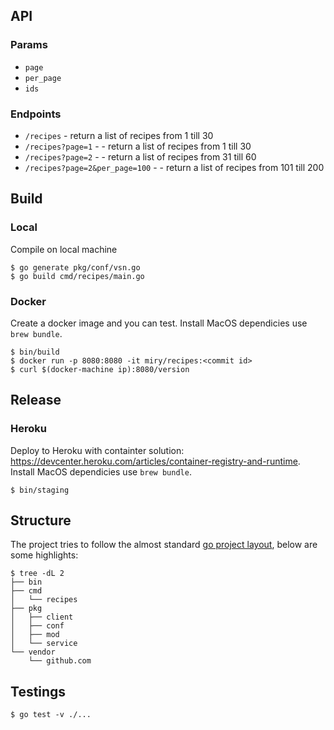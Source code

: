 ## API

### Params
- `page`
- `per_page`
- `ids`

### Endpoints

- `/recipes` - return a list of recipes from 1 till 30
- `/recipes?page=1` - - return a list of recipes from 1 till 30
- `/recipes?page=2` - - return a list of recipes from 31 till 60
- `/recipes?page=2&per_page=100` - - return a list of recipes from 101 till 200

## Build

### Local

Compile on local machine

```shell
$ go generate pkg/conf/vsn.go
$ go build cmd/recipes/main.go
```

### Docker

Create a docker image and you can test. Install MacOS dependicies use `brew bundle`.

```shell
$ bin/build
$ docker run -p 8080:8080 -it miry/recipes:<commit id>
$ curl $(docker-machine ip):8080/version
```

## Release

### Heroku

Deploy to Heroku with containter solution: https://devcenter.heroku.com/articles/container-registry-and-runtime.
Install MacOS dependicies use `brew bundle`.

```shell
$ bin/staging
```

## Structure

The project tries to follow the almost standard [go project layout](https://medium.com/golang-learn/go-project-layout-e5213cdcfaa2), below are some highlights:
```
$ tree -dL 2
├── bin
├── cmd
│   └── recipes
├── pkg
│   ├── client
│   ├── conf
│   ├── mod
│   └── service
└── vendor
    └── github.com
```

## Testings

```shell
$ go test -v ./...
```
